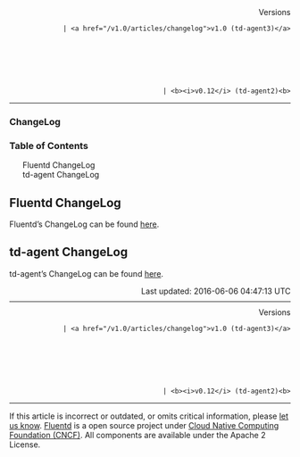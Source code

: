 <section id="main">
<div id="page">
<div class="topic_content">
<article>
<div style="text-align:right">
<div style="text-align:right">
Versions 
  
    
    | <a href="/v1.0/articles/changelog">v1.0 (td-agent3)</a>
    
  

  

  
    
    | <b><i>v0.12</i> (td-agent2)<b>
</b></b>
</div>
</div>
<hr size="1" style="margin-top: 10px; margin-bottom: 10px; color: rgba(0, 0, 0, .15);"/>
<hgroup>
<h1>ChangeLog</h1>
</hgroup>
<a name="fluentd-changelog"></a>
<section id="table-of-contents"><h3>Table of Contents</h3>
<ul id="toc">
<li class="toc-item"><a href="#fluentd-changelog">Fluentd ChangeLog</a></li>
<li class="toc-item"><a href="#td-agent-changelog">td-agent ChangeLog</a></li>
</ul>
</section>
<h2>Fluentd ChangeLog</h2>
<p>Fluentd’s ChangeLog can be found <a href="https://github.com/fluent/fluentd/blob/master/CHANGELOG.md">here</a>.</p>
<a name="td-agent-changelog"></a><h2>td-agent ChangeLog</h2>
<p>td-agent’s ChangeLog can be found <a href="http://docs.treasuredata.com/articles/td-agent-changelog">here</a>.</p>
<div style="text-align:right">
  Last updated: 2016-06-06 04:47:13 UTC
  </div>
<hr size="1" style="margin-top: 10px; margin-bottom: 10px; color: rgba(0, 0, 0, .15);"/>
<div style="text-align:right">
Versions 
  
    
    | <a href="/v1.0/articles/changelog">v1.0 (td-agent3)</a>
    
  

  

  
    
    | <b><i>v0.12</i> (td-agent2)<b>
</b></b>
</div>
<hr size="1" style="margin-top: 10px; margin-bottom: 10px; color: rgba(0, 0, 0, .15);"/>
<p>
    If this article is incorrect or outdated, or omits critical information, please <a href="https://github.com/fluent/fluentd-docs/issues?state=open">let us know</a>. <a href="http://www.fluentd.org/">Fluentd</a> is a  open source project under <a href="https://cncf.io/">Cloud Native Computing Foundation (CNCF)</a>. All components are available under the Apache 2 License.
  </p>
</article>
</div>
<!-- /#topic_content -->
</div>
<!-- /#page -->
</section>
